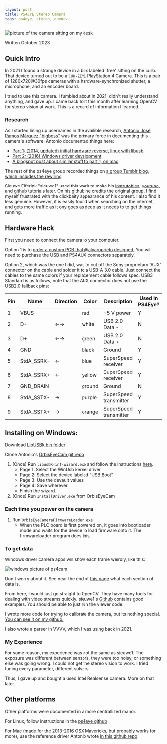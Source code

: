 ```yaml
---
layout: post
title: PS4EYE Stereo Camera
tags: ps4eye, stereo, opencv
---
```


![picture of the camera sitting on my desk]()

Written October 2023

## Quick Intro

In 2021 I found a strange device in a box labeled 'free' sitting on the curb. That device turned out to be a `CUH-ZEY1` PlayStation 4 Camera. This is a pair of 1280x720@30fps cameras with a hardware-synchronized shutter, a microphone, and an encoder board.

I tried to use this camera. I fumbled about in 2021, didn't really understand anything, and gave up. I came back to it this month after learning OpenCV for stereo vision at work. This is a record of information I learned.

### Research

As I started lining up usernames in the availible research, [Antonio José Ramos Márquez "bigboss"](https://psxdev.github.io/index.html) was the primary force in documenting this camera's software. Antonio documented things here: 
- [Part 1: (2014, updated) initial hardware reverse, linux with libusb](https://psxdev.github.io/luke.html) 
- [Part 2: (2016) Windows driver development](https://psxdev.github.io/luke2.html)
- [A blogspot post about similar stuff to part 1, on mac](http://bigboss-eyetoy.blogspot.com/2015/02/reversing-playstation-4-camera.html)

The rest of the ps4eye group recorded things on [a group Tumblr blog, which includes the rewiring](https://ps4eye.tumblr.com/)

Sieuwe Elferink "sieuwe1" used this work to make his [instrutables](https://www.instructables.com/HACK-PlayStation-4-Cam-Into-Cheap-3D-Depth-Camera-/), [youtube](https://www.youtube.com/watch?v=c7CF6eDC0_A), and [github](https://github.com/sieuwe1/PS4-eye-camera-for-linux-with-python-and-OpenCV) tutorials later. On his github he credits the original group. I find myself frustrated with the clickbaity appearance of his content. I also find it less genuine. However, it is easily found when searching on the internet, and gets more traffic as it ony goes as deep as it needs to to get things running. 

## Hardware Hack

First you need to connect the camera to your computer.

Option 1 is to [order a custom PCB that @alvaroprieto designed.](https://oshpark.com/shared_projects/0PjWmdWL) You will need to purchase the USB and PS4AUX connectors separately.

Option 2, which was the one I did, was to cut off the Sony-proprietary 'AUX' connector on the cable and solder it to a USB-A 3.0 cable. Just connect the cables to the same colors if your replacement cable follows spec. USB3 Standard is as follows, note that the AUX connector does not use the USB2.0 fallback pins:

|  Pin |	Name 	    | Direction |	Color |	Description | Used in PS4Eye? |
| ---  | ---			| ---	| ---	    | 		---		            | --- |
|  1 	|   VBUS     	|   	| red   	| +5 V power                | Y |
|  2 	|   D- 	        | ←→ 	| white 	| USB 2.0 Data -            | N |
|  3 	|   D+ 	        | ←→ 	| green 	| USB 2.0 Data +            | N |
|  4 	|   GND      	|   	| black 	| Ground                    |Y |
|  5 	|   StdA_SSRX- 	| ← 	| blue  	| SuperSpeed receiver       | Y |
|  6 	|   StdA_SSRX+ 	| ← 	| yellow 	| SuperSpeed receiver       | Y |
|  7 	|   GND_DRAIN 	|   	| ground 	| Ground                    | N |
|  8 	|   StdA_SSTX- 	| → 	| purple 	| SuperSpeed transmitter    | Y |
|  9 	|   StdA_SSTX+ 	| → 	| orange 	| SuperSpeed transmitter    | Y |

## Installing on Windows:

Download [LibUSBk bin folder](https://sourceforge.net/projects/libusbk/files/libusbK-release/3.0.7.0/)

Clone Antonio's [OrbisEyeCam git repo](https://github.com/psxdev/OrbisEyeCam/tree/master)

1. (Once) Run `libusbK-inf-wizard.exe` and follow the instructions [here](https://psxdev.github.io/luke2.html).
    - Page 1: Select the WinUsb kernel driver
    - Page 2: Select the device labeled "USB Boot"
    - Page 3: Use the devault values.
    - Page 4: Save wherever.
    - Finish the wizard.
2. (Once) Run `InstallDriver.exe` from OrbisEyeCam

### Each time you power on the camera

1. Run `OrbisEyeCameraFirmwareLoader.exe`
    - When the PLC board is first powered on, it goes into bootloader mode and waits for the device to load firmware onto it. The firmwareloader program does this.


### To get data

Windows driver camera apps will show each frame weirdly, like this:

![windows picture of ps4cam]()

Don't worry about it. See near the end of [this page](https://psxdev.github.io/luke2.html) what each section of data is. 

From here, I would just go straight to OpenCV. They have many tools for dealing with video streams quickly. sieuwe1's [Github](https://github.com/sieuwe1/PS4-eye-camera-for-linux-with-python-and-OpenCV/tree/main) contains good examples. You should be able to just run the viewer code.

I wrote more code for trying to calibrate the camera, but its nothing special. [You can see it on my github.]()

I also wrote a parser in VVVV, which I was using back in 2021.

### My Experience

For some reason, my experience was not the same as sieuwe1. The exposure was different between sensors, they were too noisy, or something else was going wrong. I could not get the stereo vision to work. I tried tuning every parameter, different solvers.

Thus, I gave up and bought a used Intel Realsense camera. More on that later.


## Other platforms

Other platforms were documented in a more centrallized manor.

For Linux, follow instructions in the [ps4eye github](https://github.com/ps4eye/ps4eye)

For Mac (made for the 2013-2016 OSX Mavericks, but probably works for more), use the reference driver Antonio wrote [in this github repo](https://github.com/bigboss-ps3dev/PS4EYECam)